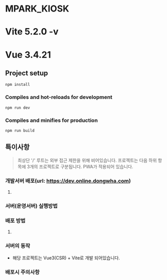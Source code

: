 # MPARK_KIOSK
# Vite 5.2.0 -v
# Vue 3.4.21

## Project setup
```
npm install
```

### Compiles and hot-reloads for development
```
npm run dev
```

### Compiles and minifies for production
```
npm run build
```


## 특이사항
> 최상단 '/' 루트는 외부 접근 제한을 위해 비어있습니다. 프로젝트는 다음 하위 항목에 3개의 프로젝트로 구분됩니다.
> PWA가 적용되어 있습니다.

### 개발서버 배포(url: https://dev.online.dongwha.com)
1.
### 서버(운영서버) 실행방법
> 

### 배포 방법
1. 

### 서버의 동작
- 해당 프로젝트는 Vue3(CSR) + Vite로 개발 되어있습니다.

### 배포시 주의사항
